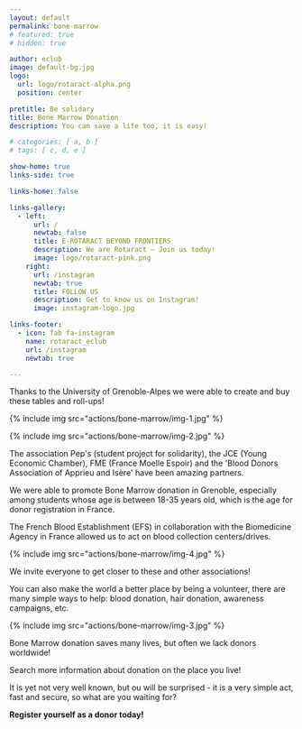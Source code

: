 ```yaml
---
layout: default
permalink: bone-marrow
# featured: true
# hidden: true

author: eclub
image: default-bg.jpg
logo:
  url: logo/rotaract-alpha.png
  position: center

pretitle: Be solidary
title: Bone Marrow Donation
description: You can save a life too, it is easy!

# categories: [ a, b ]
# tags: [ c, d, e ]

show-home: true
links-side: true

links-home: false

links-gallery:
  - left:
      url: /
      newtab: false
      title: E-ROTARACT BEYOND FRONTIERS
      description: We are Rotaract – Join us today!
      image: logo/rotaract-pink.png
    right:
      url: /instagram
      newtab: true
      title: FOLLOW US
      description: Get to know us on Instagram!
      image: instagram-logo.jpg

links-footer:
  - icon: fab fa-instagram
    name: rotaract_eclub
    url: /instagram
    newtab: true

---
```


Thanks to the University of Grenoble-Alpes we were able to create and buy these tables and roll-ups!

{% include img src="actions/bone-marrow/img-1.jpg" %}

{% include img src="actions/bone-marrow/img-2.jpg" %}

The association Pep's (student project for solidarity), the JCE (Young Economic Chamber), FME (France Moelle Espoir) and the 'Blood Donors Association of Apprieu and Isère' have been amazing partners.

We were able to promote Bone Marrow donation in Grenoble, especially among students whose age is between 18-35 years old, which is the age for donor registration in France.

The French Blood Establishment (EFS) in collaboration with the Biomedicine Agency in France allowed us to act on blood collection centers/drives.

{% include img src="actions/bone-marrow/img-4.jpg" %}

We invite everyone to get closer to these and other associations!

You can also make the world a better place by being a volunteer, there are many simple ways to help: blood donation, hair donation, awareness campaigns, etc.

{% include img src="actions/bone-marrow/img-3.jpg" %}

Bone Marrow donation saves many lives, but often we lack donors worldwide!

Search more information about donation on the place you live!

It is yet not very well known, but ou will be surprised - it is a very simple act, fast and secure, so what are you waiting for?

**Register yourself as a donor today!**
